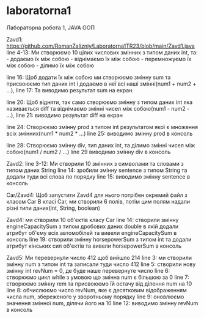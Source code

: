 # laboratorna1
Лабораторна робота 1, JAVA ООП

Zavd1: 
https://github.com/RomanZalizniy/Laboratorna1TR23/blob/main/Zavd1.java
line 4-13: Ми створюємо 10 цілих числових змінних з типом даних int, та:
	   - додаємо їх між собою
	   - віднімаємо їх між собою
	   - перемножуємо їх між собою
	   - ділимо їх між собою

line 16: Щоб додати їх між собою ми створюємо змінну sum та присвоюємо тип даних int і додаємо в неї всі наші змінні(num1 + num2 + ...),
line 17: Та виводимо результат sum на екран.

line 20: Щоб відняти, так само створюємо змінну з типом даних int яка називається diff та віднімаємо змінні чисел між собою(num1 - num2 - ...),
line 21: виводимо результат diff на екран

line 24: Створюємо змінну prod з типом int результатом якої є множення всіх змінних(num1 * num2 * ...)
line 25: виводимо змінну prod в консоль

line 28: Створюємо змінну div, тип даних int, та ділимо змінні чисел між собою(num1 / num2 / ...)
line 29 виводимо змінну div в консоль

Zavd2:
line 3-12: Ми створили 10 змінних з символами та словами з типом даних String
line 14: зробили змінну sentence з типом String та додали туди всі слова по порядку
line 15: виводимо змінну sentence в консоль

Car/Zavd4:
Щоб запустити Zavd4 для нього потрібен окремий файл з класом Car
В класі Car, ми створили 6 полів, потім цим полям надали різні типи даних(int, String, boolean)

Zavd4: ми створили 10 об'єктів класу Car
line 14: створили змінну engineCapacitySum з типом дробових даних double в якій додали атрибут об'єму всіх автомобілей та вивели engineCapacitySum в консоль
line 19: створили змінну horsepowerSum з типом int та додали атрибут кінських сил об'єктів та вивели horsepowerSum в консоль

Zavd5:
Ми перевернули число 412 щоб вийшло 214
line 3: ми створили змінну num з типом int та записали туди число 412
line 5: створили нову змінну int revNum = 0, де буде наше перевернуте число
line 6: створюємо цикл while з умовою що змінна num є більшою за 0
line 7: створюємо змінну rem та присвоюємо їй остачу від ділення num на 10
line 8: обчислюємо число revNum, яке є десятковим відображенням числа num, збереженого у зворотньому порядку
line 9: оновлюємо значення змінної num, ділячи його на 10
line 12: виводимо змінну revNum в консоль
